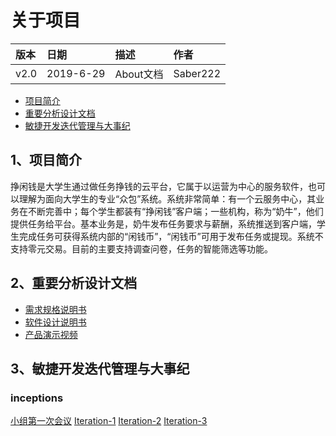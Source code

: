# 关于项目
|版本| 日期 | 描述 | 作者 |
|:--|:--|:--|:--|
|v2.0|2019-6-29|About文档|Saber222|
- [项目简介](https://github.com/sysu-abi/docs/blob/master/01-About.md/#1项目简介)
- [重要分析设计文档](https://github.com/sysu-abi/docs/blob/master/01-About.md/#2重要分析设计文档)
- [敏捷开发迭代管理与大事纪](https://github.com/sysu-abi/docs/blob/master/01-About.md/#3敏捷开发迭代管理与大事纪)


## 1、项目简介
挣闲钱是大学生通过做任务挣钱的云平台，它属于以运营为中心的服务软件，也可以理解为面向大学生的专业“众包”系统。系统非常简单：有一个云服务中心，其业务在不断完善中；每个学生都装有“挣闲钱”客户端；一些机构，称为“奶牛”，他们提供任务给平台。基本业务是，奶牛发布任务要求与薪酬，系统推送到客户端，学生完成任务可获得系统内部的“闲钱币”，“闲钱币”可用于发布任务或提现。系统不支持零元交易。目前的主要支持调查问卷，任务的智能筛选等功能。

## 2、重要分析设计文档
- [需求规格说明书](https://github.com/sysu-abi/docs/blob/master/%E8%BD%AF%E4%BB%B6%E9%9C%80%E6%B1%82%E8%A7%84%E6%A0%BC%E8%AF%B4%E6%98%8E%E4%B9%A6%EF%BC%88SRS%EF%BC%89.md)
- [软件设计说明书](https://github.com/sysu-abi/docs/blob/master/%E8%BD%AF%E4%BB%B6%E8%AE%BE%E8%AE%A1%E6%96%87%E6%A1%A3%20(SDS).md)
- [产品演示视频](产品演示视频.mp4)


## 3、敏捷开发迭代管理与大事纪
### inceptions
[小组第一次会议](https://github.com/sysu-abi/docs/blob/master/%E7%B3%BB%E7%BB%9F%E5%88%86%E6%9E%90%E4%B8%8E%E8%AE%BE%E8%AE%A1%E7%AC%AC%E4%B8%80%E6%AC%A1%E4%BC%9A%E8%AE%AE%E8%AE%B0%E5%BD%95.pdf)
[Iteration-1](https://github.com/sysu-abi/docs/blob/master/Iteration-1%20%E5%90%AF%E5%8A%A8%E4%BC%9A%E8%AE%AE%E7%BA%AA%E8%A6%81.md)
[Iteration-2](https://github.com/sysu-abi/docs/blob/master/Iteration-2%20%E5%90%AF%E5%8A%A8%E4%BC%9A%E8%AE%AE%E7%BA%AA%E8%A6%81.md)
[Iteration-3](https://github.com/sysu-abi/docs/blob/master/Iteration-3%20%E5%90%AF%E5%8A%A8%E4%BC%9A%E8%AE%AE%E7%BA%AA%E8%A6%81.md)
